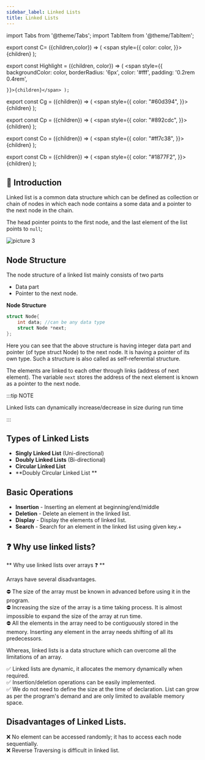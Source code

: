 ```yaml
---
sidebar_label: Linked Lists
title: Linked Lists
---
```

import Tabs from '@theme/Tabs';
import TabItem from '@theme/TabItem';
 

export const C= ({children,color}) => ( <span style={{
      color: color,
    }}>{children}</span> );

export const Highlight = ({children, color}) => ( <span style={{
      backgroundColor: color,
      borderRadius: '6px',
      color: '#fff',
      padding: '0.2rem 0.4rem',
      
    }}>{children}</span> );

export const Cg = ({children}) => ( <span style={{
      color: "#60d394",
    }}>{children}</span> );

export const Cp = ({children}) => ( <span style={{
      color: "#892cdc",
    }}>{children}</span> );

export const Co = ({children}) => ( <span style={{
      color: "#ff7c38",
    }}>{children}</span> );

export const Cb = ({children}) => ( <span style={{
      color: "#1877F2",
    }}>{children}</span> );

## 👋 Introduction

Linked list is a common data structure which can be defined as <Highlight color="#1877F2">collection or chain of nodes</Highlight> in which each node contains a some data and a <Highlight color="#892cdc"> pointer</Highlight> to the next node in the chain.

The <Highlight color="#892cdc"> head pointer</Highlight> points to the first node, and the last element of the list points to `null`;


![picture 3](https://i.imgur.com/wsLQTfq.png)  


## Node Structure

The node structure of a linked list mainly consists of two parts
- Data part
- Pointer to the next node.  

**<Co>Node Structure</Co>**
```cpp
struct Node{
    int data; //can be any data type
    struct Node *next;
};
```

Here you can see that the above structure is having integer data part and pointer (of type struct Node) to the next node. It is having a pointer of its own type. Such a structure is also called as <Highlight color="#1877F2"> self-referential </Highlight>structure.

The elements are linked to each other through links (address of next element). 
The variable `next` stores the address of the next element is known as a pointer to the next node.

:::tip NOTE

Linked lists can dynamically increase/decrease in size during run time

:::

## Types of Linked Lists

- **Singly Linked List** (Uni-directional) 
- **Doubly Linked Lists** (Bi-directional)
- **Circular Linked List**
- **Doubly Circular Linked List **

## Basic Operations

- **Insertion** - Inserting an element at beginning/end/middle    
- **Deletion** - Delete an element in the linked list.  
- **Display** - Display the elements of linked list.  
- **Search** -  Search for an element in the linked list using given key.+

## ❓ Why use linked lists?

** Why use linked lists over arrays ❓ **  
 
Arrays have several disadvantages.   

⛔ The size of the array must be known in advanced before using it in the program.  
⛔ Increasing the size of the array is a time taking process. It is almost impossible to expand the size of the array at run time.  
⛔ All the elements in the array need to be contiguously stored in the memory. Inserting any element in the array needs shifting of all its predecessors.

Whereas, linked lists is a data structure which can overcome all the limitations of an array.

✅ Linked lists are dynamic, it allocates the memory dynamically when required.  
✅ Insertion/deletion operations can be easily implemented.  
✅ We do not need to define the size at the time of declaration. List can grow as per the program's demand and are only limited to available memory space.

## Disadvantages of Linked Lists.

❌ No element can be accessed randomly; it has to access each node sequentially.  
❌ Reverse Traversing is difficult in linked list.

 



